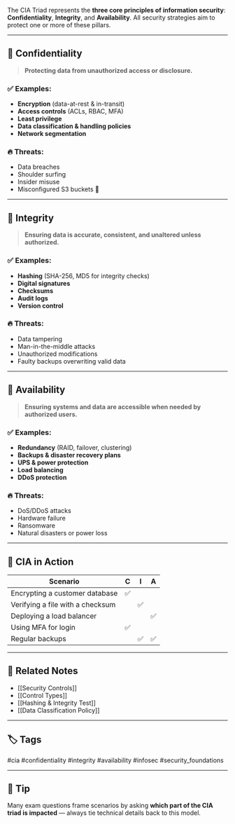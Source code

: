 The CIA Triad represents the **three core principles of information security**:  
**Confidentiality**, **Integrity**, and **Availability**. All security strategies aim to protect one or more of these pillars.

---

## 🔐 Confidentiality

> **Protecting data from unauthorized access or disclosure.**

### ✅ Examples:
- **Encryption** (data-at-rest & in-transit)
- **Access controls** (ACLs, RBAC, MFA)
- **Least privilege**
- **Data classification & handling policies**
- **Network segmentation**

### 🔥 Threats:
- Data breaches
- Shoulder surfing
- Insider misuse
- Misconfigured S3 buckets 😬

---

## 📑 Integrity

> **Ensuring data is accurate, consistent, and unaltered unless authorized.**

### ✅ Examples:
- **Hashing** (SHA-256, MD5 for integrity checks)
- **Digital signatures**
- **Checksums**
- **Audit logs**
- **Version control**

### 🔥 Threats:
- Data tampering
- Man-in-the-middle attacks
- Unauthorized modifications
- Faulty backups overwriting valid data

---

## 🚦 Availability

> **Ensuring systems and data are accessible when needed by authorized users.**

### ✅ Examples:
- **Redundancy** (RAID, failover, clustering)
- **Backups & disaster recovery plans**
- **UPS & power protection**
- **Load balancing**
- **DDoS protection**

### 🔥 Threats:
- DoS/DDoS attacks
- Hardware failure
- Ransomware
- Natural disasters or power loss

---

## 🧠 CIA in Action

| Scenario                         | C | I | A |
|----------------------------------|---|---|---|
| Encrypting a customer database   | ✅ |   |   |
| Verifying a file with a checksum |   | ✅ |   |
| Deploying a load balancer        |   |   | ✅ |
| Using MFA for login              | ✅ |   |   |
| Regular backups                  |   | ✅ | ✅ |

---

## 🔗 Related Notes

- [[Security Controls]]
- [[Control Types]]
- [[Hashing & Integrity Test]]
- [[Data Classification Policy]]

---

## 🏷 Tags
#cia #confidentiality #integrity #availability #infosec #security_foundations

---

## 📌 Tip

Many exam questions frame scenarios by asking **which part of the CIA triad is impacted** — always tie technical details back to this model.
